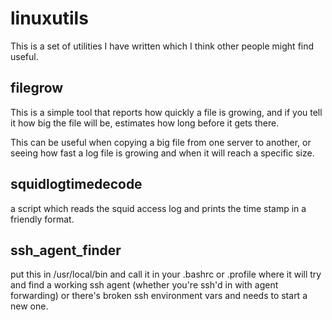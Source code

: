 # linuxutils

This is a set of utilities I have written which I think other people might find useful.


## filegrow

This is a simple tool that reports how quickly a file is growing, and if you
tell it how big the file will be, estimates how long before it gets there.

This can be useful when copying a big file from one server to another, or
seeing how fast a log file is growing and when it will reach a specific size.


## squidlogtimedecode

a script which reads the squid access log and prints the time stamp
in a friendly format.


## ssh_agent_finder

put this in /usr/local/bin and call it in your .bashrc or .profile where
it will try and find a working ssh agent (whether you're ssh'd in with
agent forwarding) or there's broken ssh environment vars and needs to 
start a new one.

